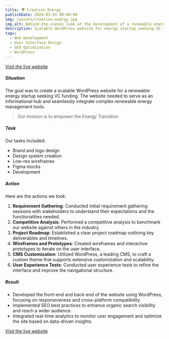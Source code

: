 ```yaml
---
title: 🌍 Creation Energy
publishDate: 2024-03-01 00:00:00
img: /assets/creation-energy.jpg
img_alt: Behind-the-scenes look at the development of a renewable energy platform.
description: Scalable WordPress website for energy startup seeking VC funding. My team and I started from brand and logo design, design system, low-res wireframes, Figma mocks, and development.
tags:
  - Web Development
  - User Interface Design
  - SEO Optimization
  - WordPress
---
```


[Visit the live website](http://creation.energy)

##### Situation

The goal was to create a scalable WordPress website for a renewable energy startup seeking VC funding. The website needed to serve as an informational hub and seamlessly integrate complex renewable energy management tools.

> Our mission is to empower the Energy Transition

##### Task

Our tasks included:

- Brand and logo design
- Design system creation
- Low-res wireframes
- Figma mocks
- Development

##### Action

Here are the actions we took:

1. **Requirement Gathering**: Conducted initial requirement gathering sessions with stakeholders to understand their expectations and the functionalities needed.
2. **Competitive Analysis**: Performed a competitive analysis to benchmark our website against others in the industry.
3. **Project Roadmap**: Established a clear project roadmap outlining key deliverables and timelines.
4. **Wireframes and Prototypes**: Created wireframes and interactive prototypes to iterate on the user interface.
5. **CMS Customization**: Utilized WordPress, a leading CMS, to craft a custom theme that supports extensive customization and scalability.
6. **User Experience Tests**: Conducted user experience tests to refine the interface and improve the navigational structure.

##### Result

- Developed the front-end and back-end of the website using WordPress, focusing on responsiveness and cross-platform compatibility.
- Implemented SEO best practices to enhance organic search visibility and reach a wider audience.
- Integrated real-time analytics to monitor user engagement and optimize the site based on data-driven insights.

[Visit the live website](http://creation.energy)
